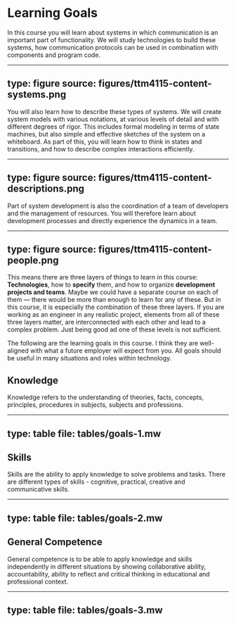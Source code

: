 # Learning Goals


In this course you will learn about systems in which communication is an important part of functionality. We will study technologies to build these systems, how communication protocols can be used in combination with components and program code. 

---
type: figure
source: figures/ttm4115-content-systems.png
---

You will also learn how to describe these types of systems. We will create system models with various notations, at various levels of detail and with different degrees of rigor. This includes formal modeling in terms of state machines, but also simple and effective sketches of the system on a whiteboard. As part of this, you will learn how to think in states and transitions, and how to describe complex interactions efficiently.

---
type: figure
source: figures/ttm4115-content-descriptions.png
---

Part of system development is also the coordination of a team of developers and the management of resources. You will therefore learn about development processes and directly experience the dynamics in a team.

---
type: figure
source: figures/ttm4115-content-people.png
---


This means there are three layers of things to learn in this course: **Technologies**, how to **specify** them, and how to organize **development projects and teams**.
Maybe we could have a separate course on each of them — there would be more than enough to learn for any of these.
But in this course, it is especially the combination of these three layers. 
If you are working as an engineer in any realistic project, elements from all of these three layers matter, are interconnected with each other and lead to a complex problem. 
Just being good ad one of these levels is not sufficient.



The following are the learning goals in this course. I think they are well-aligned with what a future employer will expect from you. All goals should be useful in many situations and roles within technology.

## Knowledge

Knowledge refers to the understanding of theories, facts, concepts, principles, procedures in subjects, subjects and professions.

---
type: table
file: tables/goals-1.mw
---


## Skills

Skills are the ability to apply knowledge to solve problems and tasks. There are different types of skills - cognitive, practical, creative and communicative skills.

---
type: table
file: tables/goals-2.mw
---




## General Competence

General competence is to be able to apply knowledge and skills independently in different situations by showing collaborative ability, accountability, ability to reflect and critical thinking in educational and professional context.

---
type: table
file: tables/goals-3.mw
---
